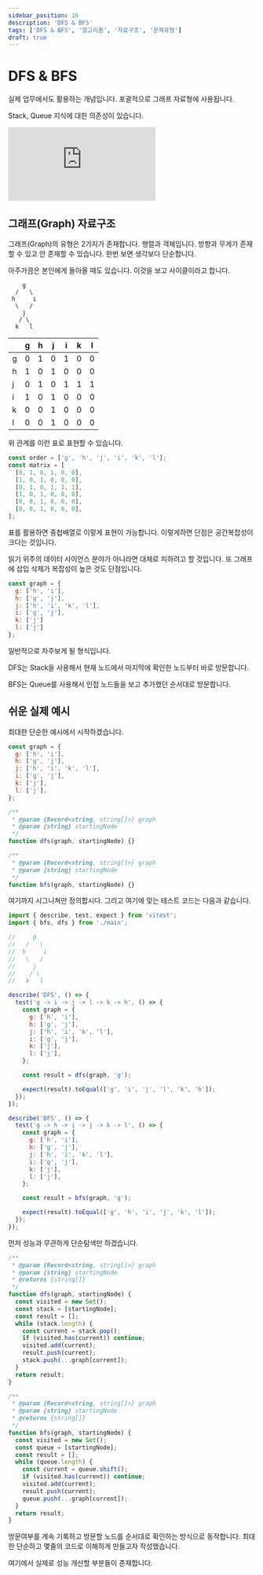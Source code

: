 ```yaml
---
sidebar_position: 16
description: 'DFS & BFS'
tags: ['DFS & BFS', '알고리즘', '자료구조', '문제유형']
draft: true
---
```


# DFS & BFS

실제 업무에서도 활용하는 개념입니다. 포괄적으로 그래프 자료형에 사용됩니다.

Stack, Queue 지식에 대한 의존성이 있습니다.

<iframe class="codepen" src="https://www.youtube.com/embed/cWNEl4HE2OE" title="I watch your videos but nothing changes" frameborder="0" allow="accelerometer; autoplay; clipboard-write; encrypted-media; gyroscope; picture-in-picture; web-share" allowfullscreen></iframe>

## 그래프(Graph) 자료구조

그래프(Graph)의 유형은 2가지가 존재합니다. 행렬과 객체입니다. 방향과 무게가 존재할 수 있고 안 존재할 수 있습니다. 한번 보면 생각보다 단순합니다.

아주가끔은 본인에게 돌아올 때도 있습니다. 이것을 보고 사이클이라고 합니다.

```
    g
  /   \
 h     i
  \   /
    j
   / \
  k   l
```

|     | g   | h   | j   | i   | k   | l   |
| --- | --- | --- | --- | --- | --- | --- |
| g   | 0   | 1   | 0   | 1   | 0   | 0   |
| h   | 1   | 0   | 1   | 0   | 0   | 0   |
| j   | 0   | 1   | 0   | 1   | 1   | 1   |
| i   | 1   | 0   | 1   | 0   | 0   | 0   |
| k   | 0   | 0   | 1   | 0   | 0   | 0   |
| l   | 0   | 0   | 1   | 0   | 0   | 0   |

위 관계를 이런 표로 표현할 수 있습니다.

```js
const order = ['g', 'h', 'j', 'i', 'k', 'l'];
const matrix = [
  [0, 1, 0, 1, 0, 0],
  [1, 0, 1, 0, 0, 0],
  [0, 1, 0, 1, 1, 1],
  [1, 0, 1, 0, 0, 0],
  [0, 0, 1, 0, 0, 0],
  [0, 0, 1, 0, 0, 0],
];
```

표를 활용하면 중첩배열로 이렇게 표현이 가능합니다. 이렇게하면 단점은 공간복잡성이 크다는 것입니다.

읽기 위주의 데이터 사이언스 분야가 아니라면 대체로 피하려고 할 것입니다. 또 그래프에 삽입 삭제가 복잡성이 높은 것도 단점입니다.

```js
const graph = {
  g: ['h', 'i'],
  h: ['g', 'j'],
  j: ['h', 'i', 'k', 'l'],
  i: ['g', 'j'],
  k: ['j']
  l: ['j']
};
```

일반적으로 자주보게 될 형식입니다.

DFS는 Stack을 사용해서 현재 노드에서 마지막에 확인한 노드부터 바로 방문합니다.

BFS는 Queue를 사용해서 인접 노드들을 보고 추가했던 순서대로 방문합니다.

<!-- @todo: 그래프 클래스 다루기 -->

## 쉬운 실제 예시

최대한 단순한 예시에서 시작하겠습니다.

```js
const graph = {
  g: ['h', 'i'],
  h: ['g', 'j'],
  j: ['h', 'i', 'k', 'l'],
  i: ['g', 'j'],
  k: ['j'],
  l: ['j'],
};

/**
 * @param {Record<string, string[]>} graph
 * @param {string} startingNode
 */
function dfs(graph, startingNode) {}

/**
 * @param {Record<string, string[]>} graph
 * @param {string} startingNode
 */
function bfs(graph, startingNode) {}
```

여기까지 시그니쳐만 정의합시다. 그리고 여기에 맞는 테스트 코드는 다음과 같습니다.

```js
import { describe, test, expect } from 'vitest';
import { bfs, dfs } from './main';

//     g
//   /   \
//  h     i
//   \   /
//     j
//    / \
//   k   l

describe('DFS', () => {
  test('g -> i -> j -> l -> k -> h', () => {
    const graph = {
      g: ['h', 'i'],
      h: ['g', 'j'],
      j: ['h', 'i', 'k', 'l'],
      i: ['g', 'j'],
      k: ['j'],
      l: ['j'],
    };

    const result = dfs(graph, 'g');

    expect(result).toEqual(['g', 'i', 'j', 'l', 'k', 'h']);
  });
});

describe('BFS', () => {
  test('g -> h -> i -> j -> k -> l', () => {
    const graph = {
      g: ['h', 'i'],
      h: ['g', 'j'],
      j: ['h', 'i', 'k', 'l'],
      i: ['g', 'j'],
      k: ['j'],
      l: ['j'],
    };

    const result = bfs(graph, 'g');

    expect(result).toEqual(['g', 'h', 'i', 'j', 'k', 'l']);
  });
});
```

먼저 성능과 무관하게 단순탐색만 하겠습니다.

```js
/**
 * @param {Record<string, string[]>} graph
 * @param {string} startingNode
 * @returns {string[]}
 */
function dfs(graph, startingNode) {
  const visited = new Set();
  const stack = [startingNode];
  const result = [];
  while (stack.length) {
    const current = stack.pop();
    if (visited.has(current)) continue;
    visited.add(current);
    result.push(current);
    stack.push(...graph[current]);
  }
  return result;
}

/**
 * @param {Record<string, string[]>} graph
 * @param {string} startingNode
 * @returns {string[]}
 */
function bfs(graph, startingNode) {
  const visited = new Set();
  const queue = [startingNode];
  const result = [];
  while (queue.length) {
    const current = queue.shift();
    if (visited.has(current)) continue;
    visited.add(current);
    result.push(current);
    queue.push(...graph[current]);
  }
  return result;
}
```

방문여부를 계속 기록하고 방문할 노드를 순서대로 확인하는 방식으로 동작합니다. 최대한 단순하고 몇줄의 코드로 이해하게 만들고자 작성했습니다.

여기에서 실제로 성능 개선할 부분들이 존재합니다.

<!-- @todo: 성능을 개선해보겠습니다. -->
